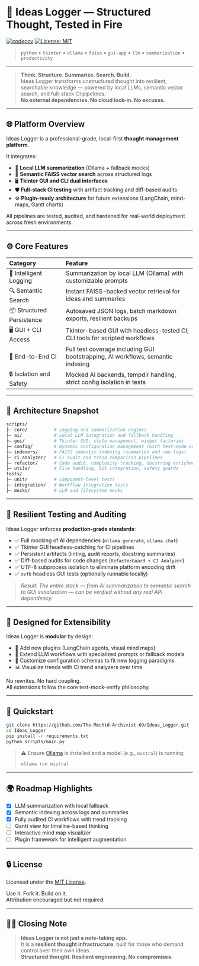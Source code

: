 # 🚀 Ideas Logger — Structured Thought, Tested in Fire

[![codecov](https://codecov.io/gh/angelosdimakos/Ideas_Logger/branch/feature%2Fci-artifact-analyzer/graph/badge.svg?token=C49N6JTFXY)](https://codecov.io/gh/angelosdimakos/Ideas_Logger)
[![License: MIT](https://img.shields.io/badge/License-MIT-yellow.svg)](LICENSE)

> `python` • `tkinter` • `ollama` • `faiss` • `gui-app` • `llm` • `summarization` • `productivity`

---

> **Think. Structure. Summarize. Search. Build.**  
> Ideas Logger transforms unstructured thought into resilient, searchable knowledge — powered by local LLMs, semantic vector search, and full-stack CI pipelines.  
> **No external dependencies. No cloud lock-in. No excuses.**

---

## 🌐 Platform Overview

Ideas Logger is a professional-grade, local-first **thought management platform**.

It integrates:

- 🧠 **Local LLM summarization** (Ollama + fallback mocks)
- 🔎 **Semantic FAISS vector search** across structured logs
- 🖥️ **Tkinter GUI and CLI dual interfaces**
- 🛡️ **Full-stack CI testing** with artifact tracking and diff-based audits
- ⚙️ **Plugin-ready architecture** for future extensions (LangChain, mind-maps, Gantt charts)

All pipelines are tested, audited, and hardened for real-world deployment across fresh environments.

---

## ⚙️ Core Features

| Category | Feature |
|:---------|:--------|
| 🧠 Intelligent Logging | Summarization by local LLM (Ollama) with customizable prompts |
| 🔍 Semantic Search | Instant FAISS-backed vector retrieval for ideas and summaries |
| 📦 Structured Persistence | Autosaved JSON logs, batch markdown exports, resilient backups |
| 🖥️ GUI + CLI Access | Tkinter-based GUI with headless-tested CI; CLI tools for scripted workflows |
| 🧪 End-to-End CI | Full test coverage including GUI bootstrapping, AI workflows, semantic indexing |
| 🔒 Isolation and Safety | Mocked AI backends, tempdir handling, strict config isolation in tests |

---

## 🏧 Architecture Snapshot

```bash
scripts/
├— core/          # Logging and summarization engines
├— ai/            # Local LLM integration and fallback handling
├— gui/           # Tkinter GUI, style management, widget factories
├— config/        # Dynamic configuration management (with test-mode override)
├— indexers/      # FAISS semantic indexing (summaries and raw logs)
├— ci_analyzer/   # CI audit and trend comparison pipelines
├— refactor/      # Code audit, complexity tracking, docstring enrichment
├— utils/         # File handling, Git integration, safety guards
tests/
├— unit/          # Component-level tests
├— integration/   # Workflow integration tests
├— mocks/         # LLM and filesystem mocks
```

---

## 🧪 Resilient Testing and Auditing

Ideas Logger enforces **production-grade standards**:

- ✅ Full mocking of AI dependencies (`ollama.generate`, `ollama.chat`)
- ✅ Tkinter GUI headless-patching for CI pipelines
- ✅ Persistent artifacts (linting, audit reports, docstring summaries)
- ✅ Diff-based audits for code changes (`RefactorGuard + CI Analyzer`)
- ✅ UTF-8 subprocess isolation to eliminate platform encoding drift
- ✅ `xvfb` headless GUI tests (optionally runnable locally)

> _Result: The entire stack — from AI summarization to semantic search to GUI initialization — can be verified without any real API dependency._

---

## 🯩 Designed for Extensibility

Ideas Logger is **modular** by design:

- 🔌 Add new plugins (LangChain agents, visual mind maps)
- 🧠 Extend LLM workflows with specialized prompts or fallback models
- 📂 Customize configuration schemas to fit new logging paradigms
- 📊 Visualize trends with CI trend analyzers over time

No rewrites. No hard coupling.  
All extensions follow the core test-mock-verify philosophy.

---

## 🚀 Quickstart

```bash
git clone https://github.com/The-Mechid-Archivist-69/Ideas_Logger.git
cd Ideas_Logger
pip install -r requirements.txt
python scripts/main.py
```

> ⚠️ Ensure [Ollama](https://ollama.com/) is installed and a model (e.g., `mistral`) is running:
> ```bash
> ollama run mistral
> ```

---

## 🌍 Roadmap Highlights

- [x] LLM summarization with local fallback
- [x] Semantic indexing across logs and summaries
- [x] Fully audited CI workflows with trend tracking
- [ ] Gantt view for timeline-based thinking
- [ ] Interactive mind map visualizer
- [ ] Plugin framework for intelligent augmentation

---

## 🔒 License

Licensed under the [MIT License](LICENSE).

Use it. Fork it. Build on it.  
Attribution encouraged but not required.

---

## 🧙‍♂️ Closing Note

> **Ideas Logger is not just a note-taking app.**  
> It is a **resilient thought infrastructure**, built for those who demand control over their own ideas.  
> **Structured thought. Resilient engineering. No compromises.**